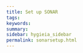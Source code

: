 ```yaml
---
title: Set up SONAR
tags:
keywords:
summary:
sidebar: hygieia_sidebar
permalink: sonarsetup.html
---
```



